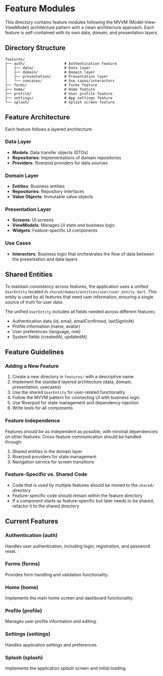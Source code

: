 # Feature Modules

This directory contains feature modules following the MVVM (Model-View-ViewModel) architecture pattern with a clean architecture approach. Each feature is self-contained with its own data, domain, and presentation layers.

## Directory Structure

```
features/
├── auth/                  # Authentication feature
│   ├── data/              # Data layer
│   ├── domain/            # Domain layer
│   ├── presentation/      # Presentation layer
│   └── usecases/          # Use cases/interactors
├── forms/                 # Forms feature
├── home/                  # Home feature
├── profile/               # User profile feature
├── settings/              # App settings feature
└── splash/                # Splash screen feature
```

## Feature Architecture

Each feature follows a layered architecture:

### Data Layer
- **Models**: Data transfer objects (DTOs)
- **Repositories**: Implementations of domain repositories
- **Providers**: Riverpod providers for data sources

### Domain Layer
- **Entities**: Business entities
- **Repositories**: Repository interfaces
- **Value Objects**: Immutable value objects

### Presentation Layer
- **Screens**: UI screens
- **ViewModels**: Manages UI state and business logic
- **Widgets**: Feature-specific UI components

### Use Cases
- **Interactors**: Business logic that orchestrates the flow of data between the presentation and data layers

## Shared Entities

To maintain consistency across features, the application uses a unified `UserEntity` located in `shared/domain/entities/user/user_entity.dart`. This entity is used by all features that need user information, ensuring a single source of truth for user data.

The unified `UserEntity` includes all fields needed across different features:

- Authentication data (id, email, emailConfirmed, lastSignInAt)
- Profile information (name, avatar)
- User preferences (language, role)
- System fields (createdAt, updatedAt)

## Feature Guidelines

### Adding a New Feature

1. Create a new directory in `features/` with a descriptive name
2. Implement the standard layered architecture (data, domain, presentation, usecases)
3. Use the shared `UserEntity` for user-related functionality
4. Follow the MVVM pattern for connecting UI with business logic
5. Use Riverpod for state management and dependency injection
6. Write tests for all components

### Feature Independence

Features should be as independent as possible, with minimal dependencies on other features. Cross-feature communication should be handled through:

1. Shared entities in the domain layer
2. Riverpod providers for state management
3. Navigation service for screen transitions

### Feature-Specific vs. Shared Code

- Code that is used by multiple features should be moved to the `shared/` directory
- Feature-specific code should remain within the feature directory
- If a component starts as feature-specific but later needs to be shared, refactor it to the shared directory

## Current Features

### Authentication (auth)
Handles user authentication, including login, registration, and password reset.

### Forms (forms)
Provides form handling and validation functionality.

### Home (home)
Implements the main home screen and dashboard functionality.

### Profile (profile)
Manages user profile information and editing.

### Settings (settings)
Handles application settings and preferences.

### Splash (splash)
Implements the application splash screen and initial loading.
